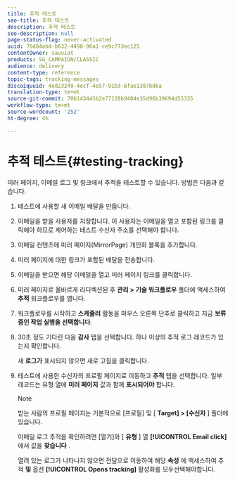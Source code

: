 ```yaml
---
title: 추적 테스트
seo-title: 추적 테스트
description: 추적 테스트
seo-description: null
page-status-flag: never-activated
uuid: 76d84ab4-b632-4498-96a1-ce9c773ec125
contentOwner: sauviat
products: SG_CAMPAIGN/CLASSIC
audience: delivery
content-type: reference
topic-tags: tracking-messages
discoiquuid: 4ed23249-4ecf-4e57-91b3-6fae1387bd6a
translation-type: tm+mt
source-git-commit: 70b143445b2e77128b9404e35d96b39694d55335
workflow-type: tm+mt
source-wordcount: '252'
ht-degree: 4%

---
```



# 추적 테스트{#testing-tracking}

미러 페이지, 이메일 로그 및 링크에서 추적을 테스트할 수 있습니다. 방법은 다음과 같습니다.

1. 테스트에 사용할 새 이메일 배달을 만듭니다.
1. 이메일을 받을 사용자를 지정합니다. 이 사용자는 이메일을 열고 포함된 링크를 클릭해야 하므로 제어하는 테스트 수신자 주소를 선택해야 합니다.
1. 이메일 컨텐츠에 미러 페이지(MirrorPage) 개인화 블록을 추가합니다.
1. 미러 페이지에 대한 링크가 포함된 배달을 전송합니다.
1. 이메일을 받으면 해당 이메일을 열고 미러 페이지 링크를 클릭합니다.
1. 미러 페이지로 올바르게 리디렉션된 후 **관리 > 기술 워크플로우** 폴더에 액세스하여 **추적** 워크플로우를 엽니다.
1. 워크플로우를 시작하고 **스케줄러** 활동을 마우스 오른쪽 단추로 클릭하고 지금 **보류 중인 작업 실행을 선택합니다**.
1. 30초 정도 기다린 다음 **감사** 탭을 선택합니다. 하나 이상의 추적 로그 레코드가 있는지 확인합니다.

   새 **로그가** 표시되지 않으면 새로 고침을 클릭합니다.

1. 테스트에 사용한 수신자의 프로필 페이지로 이동하고 **추적** 탭을 선택합니다. 일부 레코드는 유형 열에 **미러 페이지** 값과 함께 **표시되어야** 합니다.

   >[!NOTE]
   >
   >받는 사람의 프로필 페이지는 기본적으로 [프로필] 및 [ **Target] > [수신자** ] 폴더에 있습니다.

   이메일 로그 추적을 확인하려면 [열기]와 [ **유형** ] 열 **[!UICONTROL Email click]** 에서 값을 **찾습니다** .

   열려 있는 로그가 나타나지 않으면 전달으로 이동하여 해당 **속성** 에 액세스하여 추적 **및** 옵션 **[!UICONTROL Opens tracking]** 활성화를 모두선택해야합니다.

